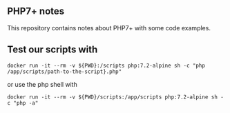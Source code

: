 PHP7+ notes
--
This repository contains notes about PHP7+ with some code examples.

## Test our scripts with

```
docker run -it --rm -v ${PWD}:/scripts php:7.2-alpine sh -c "php /app/scripts/path-to-the-script}.php"
```
or use the php shell with
```
docker run -it --rm -v ${PWD}/scripts:/app/scripts php:7.2-alpine sh -c "php -a"
```
